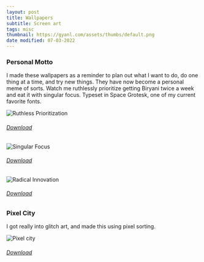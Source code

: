 ```yaml
---
layout: post
title: Wallpapers
subtitle: Screen art
tags: misc
thumbnail: https://gyanl.com/assets/thumbs/default.png
date modified: 07-03-2022
---
```


### Personal Motto

I made these wallpapers as a reminder to plan out what I want to do, do one thing at a time, and try new things. They have now become a personal meme of sorts. Watch me ruthlessly prioritize getting Biryani twice a week and eat it with singular focus. Typeset in Space Grotesk, one of my current favorite fonts.

![Ruthless Prioritization](https://gyanl.com/assets/ruthless.png)
###### <a href="https://gyanl.com/assets/ruthless.png" download>Download</a>

![Singular Focus](https://gyanl.com/assets/singular.png)

###### <a href="https://gyanl.com/assets/singular.png" download>Download</a>

![Radical Innovation](https://gyanl.com/assets/radical.png)

###### <a href="https://gyanl.com/assets/radical.png" download>Download</a>

### Pixel City

I got really into glitch art, and made this using pixel sorting. 

![Pixel city](https://gyanl.com/assets/pixelcity.png)
###### <a href="https://gyanl.com/assets/pixelcity.png" download>Download</a>
